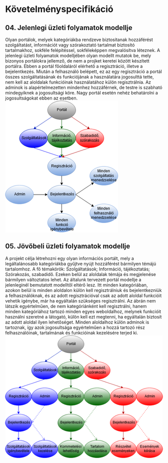 # Követelményspecifikáció

## 04. Jelenlegi üzleti folyamatok modellje
Olyan portálok, melyek kategóriákba rendzeve biztosítanak hozzáférést szolgáltatást, információt vagy szórakoztató tartalmat biztosító tartalmakhoz, sokféle felépítéssel, sokféleképpen megvalósítva léteznek. A jelenlegi üzleti folyamatok modelljében olyan modellt mutatok be, mely bizonyos portálokra jellemző, de nem a projket keretei között készített portálra. Ebben a portál főoldaláról elérhető a regisztráció, illetve a bejelentkezés. Miután a felhasználó belépett, ez az egy regisztráció a portál összes szolgáltatásának és funkciójának a használatára jogosulttá tette, nem kell az aloldalak funkcióinak használatához külön regisztrálnia. Az adminok is alapértelmezetten mindenhez hozzáférnek, de testre is szabható mindegyiknek a jogosultsági köre. Nagy portál esetén nehéz behatárolni a jogosultságokat ebben az esetben.
![Jelenlegi üzleti folyamatok modellje](Dokumentacio_kepek/jelenlegi_modell.png)

## 05. Jövőbeli üzleti folyamatok modellje
A projekt célja létrehozni egy olyan információs portált, mely a legáltalánosabb kategóriákba gyűjtve nyújt hozzáférést bármilyen témájú tartalomhoz. A fő témakörök: Szolgáltatások; Információ, tájékoztatás; Szórakozás, szabadidő. Ezeken belül az aloldalak témája és megjelenése bármilyen változtatos lehet. Az általunk tervezett portál modellje a jelenleginél bemutatott modelltől eltérő lesz. Itt minden kategóriában, azokon belül is minden aloldalon külön kell regisztrálniuk és bejelentkezniük a felhasználóknak, és az adott regisztrációval csak az adott aloldal funkcióit vehetik igénybe, már ha egyáltalán szükséges regisztrálni. Az ábrán nem látszik egyértelműen, de nem kategóriánként kell regisztrálni, hanem minden kategóriához tartozó minden egyes weboldalhoz, melynek funkcióit használni szeretné a látogató, külön kell ezt megtenni, ha egyáltalán biztosít az adott aloldal ilyen lehetőséget. Minden aloldalhoz külön adminok is tartoznak, így azok jogosultsága egyértelműen a hozzá tartozó rész felhasználóinak, tartalmának és funkcióinak kezelésére terjed ki.
![Jelenlegi üzleti folyamatok modellje](Dokumentacio_kepek/igenyelt_modell.png)